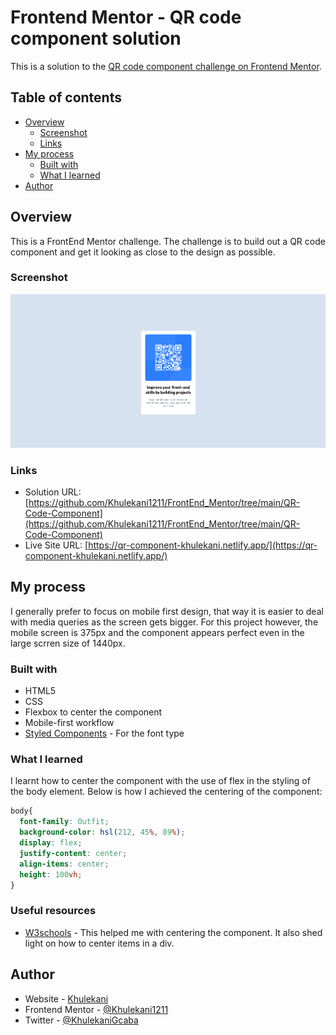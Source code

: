 # Frontend Mentor - QR code component solution

This is a solution to the [QR code component challenge on Frontend Mentor](https://www.frontendmentor.io/challenges/qr-code-component-iux_sIO_H).

## Table of contents

- [Overview](#overview)
  - [Screenshot](#screenshot)
  - [Links](#links)
- [My process](#my-process)
  - [Built with](#built-with)
  - [What I learned](#what-i-learned)
- [Author](#author)

## Overview

This is a FrontEnd Mentor challenge. The challenge is to build out a QR code component and get it looking as close to the design as possible.

### Screenshot

![A preview of what the finished challenge looks like](./images/Screenshot.png)

### Links

- Solution URL: [https://github.com/Khulekani1211/FrontEnd_Mentor/tree/main/QR-Code-Component](https://github.com/Khulekani1211/FrontEnd_Mentor/tree/main/QR-Code-Component)
- Live Site URL: [https://qr-component-khulekani.netlify.app/](https://qr-component-khulekani.netlify.app/)

## My process
I generally prefer to focus on mobile first design, that way it is easier to deal with media queries as the screen gets bigger. For this project however, the mobile screen is 375px and the component appears perfect even in the large scrren size of 1440px. 

### Built with

- HTML5
- CSS
- Flexbox to center the component
- Mobile-first workflow
- [Styled Components](https://fonts.googleapis.com/css2?family=Outfit:wght@400;700&display=swap) - For the font type

### What I learned

I learnt how to center the component with the use of flex in the styling of the body element.
Below is how I achieved the centering of the component:

```css
body{
  font-family: Outfit;
  background-color: hsl(212, 45%, 89%);
  display: flex;
  justify-content: center;
  align-items: center;
  height: 100vh;
}
```

### Useful resources

- [W3schools](https://www.w3schools.com/css/css_align.asp) - This helped me  with centering the component. It also shed light on how to center items in a div.

## Author

- Website - [Khulekani](https://www.your-site.com)
- Frontend Mentor - [@Khulekani1211](https://www.frontendmentor.io/profile/Khulekani1211)
- Twitter - [@KhulekaniGcaba](https://www.twitter.com/KhulekaniGcaba)
